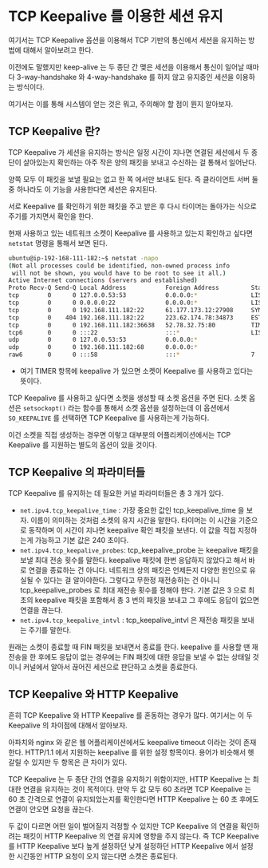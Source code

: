 # TCP Keepalive 를 이용한 세션 유지

여기서는 TCP Keepalive 옵션을 이용해서 TCP 기반의 통신에서 세션을 유지하는 방법에 대해서 알아보려고 한다.

이전에도 말했지만 keep-alive 는 두 종단 간 맺은 세션을 이용해서 통신이 일어날 때마다 3-way-handshake 와 4-way-handshake 를 하지 않고 유지중인 세션을 이용하는 방식이다.

여기서는 이를 통해 시스템이 얻는 것은 뭐고, 주의해야 할 점이 뭔지 알아보자.

## TCP Keepalive 란?

TCP Keepalive 가 세션을 유지하는 방식은 일정 시간이 지나면 연결된 세션에서 두 종단이 살아있는지 확인하는 아주 작은 양의 패킷을 보내고 수신하는 걸 통해서 일어난다.

양쪽 모두 이 패킷을 보낼 필요는 없고 한 쪽 에서만 보내도 된다. 즉 클라이언트 서버 둘 중 하나라도 이 기능을 사용한다면 세션은 유지된다.

서로 Keepalive 를 확인하기 위한 패킷을 주고 받은 후 다시 타이머는 돌아가는 식으로 주기를 가지면서 확인을 한다.

현재 사용하고 있는 네트워크 소켓이 Keepalive 를 사용하고 있는지 확인하고 싶다면 `netstat` 명령을 통해서 보면 된다.

```bash
ubuntu@ip-192-168-111-182:~$ netstat -napo
(Not all processes could be identified, non-owned process info
 will not be shown, you would have to be root to see it all.)
Active Internet connections (servers and established)
Proto Recv-Q Send-Q Local Address           Foreign Address         State       PID/Program name     Timer
tcp        0      0 127.0.0.53:53           0.0.0.0:*               LISTEN      -                    off (0.00/0/0)
tcp        0      0 0.0.0.0:22              0.0.0.0:*               LISTEN      -                    off (0.00/0/0)
tcp        0      0 192.168.111.182:22      61.177.173.12:27908     SYN_RECV    -                    on (2.15/5/0)
tcp        0    404 192.168.111.182:22      223.62.174.78:34873     ESTABLISHED -                    keepalive (70.54/0)
tcp        0      0 192.168.111.182:36638   52.78.32.75:80          TIME_WAIT   -                    timewait (37.96/0/0)
tcp6       0      0 :::22                   :::*                    LISTEN      -                    off (0.00/0/0)
udp        0      0 127.0.0.53:53           0.0.0.0:*                           -                    off (0.00/0/0)
udp        0      0 192.168.111.182:68      0.0.0.0:*                           -                    off (0.00/0/0)
raw6       0      0 :::58                   :::*                    7           -                    off (0.00/0/0)
```

- 여기 TIMER 항목에 keepalive 가 있으면 소켓이 Keepalive 를 사용하고 있다는 뜻이다.

TCP Keepalive 를 사용하고 싶다면 소켓을 생성할 때 소켓 옵션을 주면 된다. 소켓 옵션은 ``setsockopt()`` 라는 함수를 통해서 소켓 옵션을 설정하는데 이 옵션에서 ``SO_KEEPALIVE`` 를 선택하면 TCP Keepalive 를 사용하는게 가능하다.

이건 소켓을 직접 생성하는 경우면 이렇고 대부분의 어플리케이션에서는 TCP Keepalive 를 지원하는 별도의 옵션이 있을 것이다.

## TCP Keepalive 의 파라미터들

TCP Keepalive 를 유지하는 데 필요한 커널 파라미터들은 총 3 개가 있다.

- ``net.ipv4.tcp_keepalive_time`` : 가장 중요한 값인 tcp_keepalive_time 을 보자. 이름이 의미하는 것처럼 소켓의 유지 시간을 말한다. 타이머는 이 시간을 기준으로 동작하며 이 시간이 지나면 keepalive 확인 패킷을 보낸다. 이 값을 직접 지정하는게 가능하고 기본 값은 240 초이다.
- ``net.ipv4.tcp_keepalive_probes``: tcp_keepalive_probe 는 keepalive 패킷을 보낼 최대 전송 횟수를 말한다. keepalive 패킷에 한번 응답하지 않았다고 해서 바로 연결을 종료하는 건 아니다. 네트워크 상의 패킷은 언제든지 다양한 원인으로 유실될 수 있다는 걸 알아야한다. 그렇다고 무한정 재전송하는 건 아니니 tcp_keepalive_probes 로 최대 재전송 횟수를 정해야 한다. 기본 값은 3 으로 최초의 keepalive 패킷을 포함해서 총 3 번의 패킷을 보내고 그 후에도 응답이 없으면 연결을 끊는다.
- `net.ipv4.tcp_keepalive_intvl` : tcp_keepalive_intvl 은 재전송 패킷을 보내는 주기를 말한다.

원래는 소켓이 종료할 때 FIN 패킷을 보내면서 종료를 한다. keepalive 를 사용할 땐 재전송을 한 후에도 응답이 없는 경우에는 FIN 패킷에 대한 응답을 보낼 수 없는 상태일 것이니 커널에서 알아서 끊어진 세션으로 판단하고 소켓을 종료한다.

## TCP Keepalive 와 HTTP Keepalive

흔히 TCP Keepalive 와 HTTP Keepalive 를 혼동하는 경우가 많다. 여기서는 이 두 Keepalive 의 차이점에 대해서 알아보자.

아파치와 nginx 와 같은 웹 어플리케이션에서도 keepalive timeout 이라는 것이 존재한다. HTTP/1.1 에서 지원하는 keepalive 를 위한 설정 항목이다. 용어가 비슷해서 헷갈릴 수 있지만 두 항목은 큰 차이가 있다.

TCP Keepalive 는 두 종단 간의 연결을 유지하기 위함이지만, HTTP Keepalive 는 최대한 연결을 유지하는 것이 목적이다. 만약 두 값 모두 60 초라면 TCP Keepalive 는 60 초 간격으로 연결이 유지되었는지를 확인한다면 HTTP Keepalive 는 60 초 후에도 연결이 안오면 요청을 끊는다.

두 값이 다르면 어떤 일이 벌어질지 걱정할 수 있지만 TCP Keepalive 의 연결을 확인하려는 패킷이 HTTP Keepalive 의 연결 유지에 영향을 주지 않는다. 즉 TCP Keepalive 를 HTTP Keepalive 보다 높게 설정하던 낮게 설정하던 HTTP Keepalive 에서 설정한 시간동안 HTTP 요청이 오지 않는다면 소켓은 종료된다.

